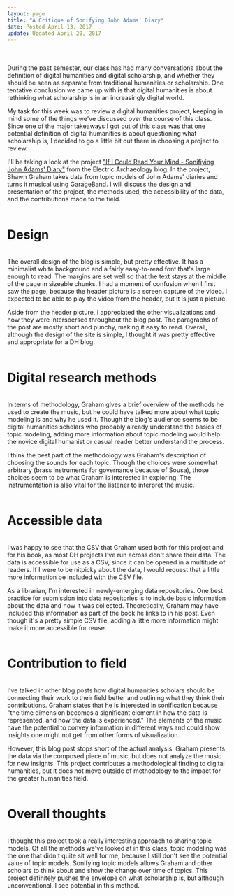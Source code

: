 ```yaml
---
layout: page
title: "A Critique of Sonifying John Adams' Diary"
date: Posted April 13, 2017
update: Updated April 20, 2017
---
```

<br/>
<br/>
During the past semester, our class has had many conversations about the definition of digital humanities and digital scholarship, and whether they should be seen as separate from traditional humanities or scholarship. One tentative conclusion we came up with is that digital humanities is about rethinking what scholarship is in an increasingly digital world.

My task for this week was to review a digital humanities project, keeping in mind some of the things we've discussed over the course of this class. Since one of the major takeaways I got out of this class was that one potential definition of digital humanities is about questioning what scholarship is, I decided to go a little bit out there in choosing a project to review.

I'll be taking a look at the project ["If I Could Read Your Mind - Sonifiying John Adams' Diary"](https://electricarchaeology.ca/2015/10/27/if-i-could-read-your-mind-sonifying-john-adams-diary/) from the Electric Archaeology blog. In the project, Shawn Graham takes data from topic models of John Adams' diaries and turns it musical using GarageBand. I will discuss the design and presentation of the project, the methods used, the accessibility of the data, and the contributions made to the field.
<br>
<br>
# Design
<br>
The overall design of the blog is simple, but pretty effective. It has a minimalist white background and a fairly easy-to-read font that's large enough to read. The margins are set well so that the text stays at the middle of the page in sizeable chunks. I had a moment of confusion when I first saw the page, because the header picture is a screen capture of the video. I expected to be able to play the video from the header, but it is just a picture.

Aside from the header picture, I appreciated the other visualizations and how they were interspersed throughout the blog post. The paragraphs of the post are mostly short and punchy, making it easy to read. Overall, although the design of the site is simple, I thought it was pretty effective and appropriate for a DH blog.
<br>
<br>
# Digital research methods
<br>
In terms of methodology, Graham gives a brief overview of the methods he used to create the music, but he could have talked more about what topic modeling is and why he used it. Though the blog's audience seems to be digital humanities scholars who probably already understand the basics of topic modeling, adding more information about topic modeling would help the novice digital humanist or casual reader better understand the process.

I think the best part of the methodology was Graham's description of choosing the sounds for each topic. Though the choices were somewhat arbitrary (brass instruments for governance because of Sousa), those choices seem to be what Graham is interested in exploring. The instrumentation is also vital for the listener to interpret the music.
<br>
<br>
# Accessible data
<br>
I was happy to see that the CSV that Graham used both for this project and for his book, as most DH projects I've run across don't share their data. The data is accessible for use as a CSV, since it can be opened in a multitude of readers. If I were to be nitpicky about the data, I would request that a little more information be included with the CSV file.

As a librarian, I'm interested in newly-emerging data repositories. One best practice for submission into data repositories is to include basic information about the data and how it was collected. Theoretically, Graham may have included this information as part of the book he links to in his post. Even though it's a pretty simple CSV file, adding a little more information might make it more accessible for reuse.
<br>
<br>
# Contribution to field
<br>
I've talked in other blog posts how digital humanities scholars should be connecting their work to their field better and outlining what they think their contributions. Graham states that he is interested in sonification because "the time dimension becomes a significant element in how the data is represented, and how the data is experienced." The elements of the music have the potential to convey information in different ways and could show insights one might not get from other forms of visualization.

However, this blog post stops short of the actual analysis. Graham presents the data via the composed piece of music, but does not analyze the music for new insights. This project contributes a methodological finding to digital humanities, but it does not move outside of methodology to the impact for the greater humanities field.
<br>
<br>
# Overall thoughts
<br>
I thought this project took a really interesting approach to sharing topic models. Of all the methods we've looked at in this class, topic modeling was the one that didn't quite sit well for me, because I still don't see the potential value of topic models. Sonifying topic models allows Graham and other scholars to think about and show the change over time of topics. This project definitely pushes the envelope on what scholarship is, but although unconventional, I see potential in this method.
